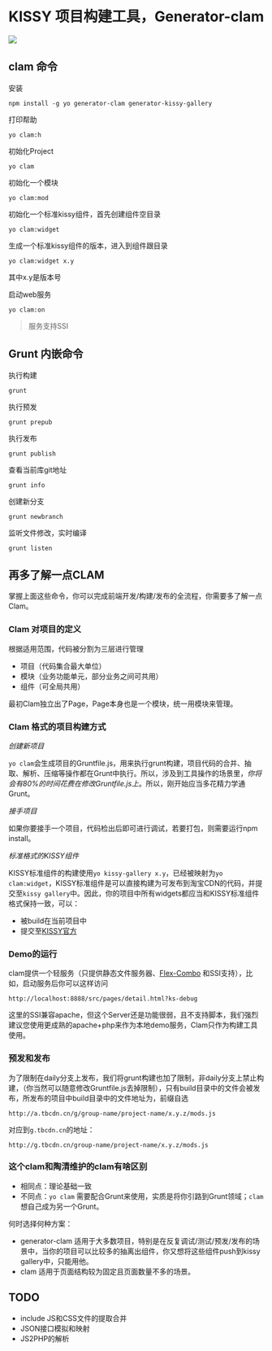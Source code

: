 # KISSY 项目构建工具，Generator-clam

![](http://img04.taobaocdn.com/tps/i4/T1C5hpXwXeXXbkQf6j-210-45.jpg)

## clam 命令

安装

	npm install -g yo generator-clam generator-kissy-gallery

打印帮助

	yo clam:h

初始化Project

	yo clam

初始化一个模块

	yo clam:mod

初始化一个标准kissy组件，首先创建组件空目录

	yo clam:widget

生成一个标准kissy组件的版本，进入到组件跟目录

	yo clam:widget x.y

其中x.y是版本号

启动web服务

	yo clam:on

> 服务支持SSI

## Grunt 内嵌命令

执行构建

	grunt

执行预发

	grunt prepub

执行发布

	grunt publish

查看当前库git地址

	grunt info

创建新分支

	grunt newbranch

监听文件修改，实时编译

	grunt listen

## 再多了解一点CLAM

掌握上面这些命令，你可以完成前端开发/构建/发布的全流程，你需要多了解一点Clam。

### Clam 对项目的定义

根据适用范围，代码被分割为三层进行管理

- 项目（代码集合最大单位）
- 模块（业务功能单元，部分业务之间可共用）
- 组件（可全局共用）

最初Clam独立出了Page，Page本身也是一个模块，统一用模块来管理。

### Clam 格式的项目构建方式

*创建新项目*

`yo clam`会生成项目的Gruntfile.js，用来执行grunt构建，项目代码的合并、抽取、解析、压缩等操作都在Grunt中执行。所以，涉及到工具操作的场景里，*你将会有80%的时间花费在修改Gruntfile.js上*。所以，刚开始应当多花精力学通Grunt。

*接手项目*

如果你要接手一个项目，代码检出后即可进行调试，若要打包，则需要运行npm install。 

*标准格式的KISSY组件*

KISSY标准组件的构建使用`yo kissy-gallery x.y`，已经被映射为`yo clam:widget`，KISSY标准组件是可以直接构建为可发布到淘宝CDN的代码，并提交至`kissy gallery`中。因此，你的项目中所有widgets都应当和KISSY标准组件格式保持一致，可以：

- 被build在当前项目中
- 提交至[KISSY官方](http://gallery.kissyui.com)

### Demo的运行

clam提供一个轻服务（只提供静态文件服务器、[Flex-Combo](http://npmjs.org/flex-combo) 和SSI支持），比如，启动服务后你可以这样访问

	http://localhost:8888/src/pages/detail.html?ks-debug

这里的SSI兼容apache，但这个Server还是功能很弱，且不支持脚本，我们强烈建议您使用更成熟的apache+php来作为本地demo服务，Clam只作为构建工具使用。

### 预发和发布

为了限制在daily分支上发布，我们将grunt构建也加了限制，非daily分支上禁止构建，（你当然可以随意修改Gruntfile.js去掉限制），只有build目录中的文件会被发布，所发布的项目中build目录中的文件地址为，前缀自选

	http://a.tbcdn.cn/g/group-name/project-name/x.y.z/mods.js

对应到`g.tbcdn.cn`的地址：

	http://g.tbcdn.cn/group-name/project-name/x.y.z/mods.js

### 这个clam和陶清维护的clam有啥区别

- 相同点：理论基础一致
- 不同点：`yo clam` 需要配合Grunt来使用，实质是将你引路到Grunt领域；`clam`想自己成为另一个Grunt。

何时选择何种方案：

- generator-clam 适用于大多数项目，特别是在反复调试/测试/预发/发布的场景中，当你的项目可以比较多的抽离出组件，你又想将这些组件push到kissy gallery中，只能用他。
- clam 适用于页面结构较为固定且页面数量不多的场景。

## TODO

- include JS和CSS文件的提取合并
- JSON接口模拟和映射
- JS2PHP的解析